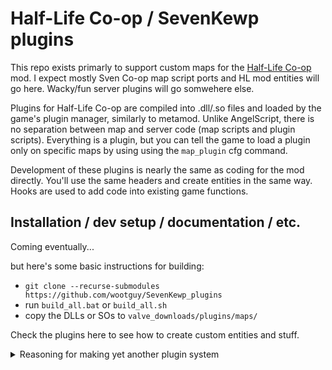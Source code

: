 # Half-Life Co-op / SevenKewp plugins
This repo exists primarly to support custom maps for the [Half-Life Co-op](https://github.com/wootguy/SevenKewp) mod. I expect mostly Sven Co-op map script ports and HL mod entities will go here. Wacky/fun server plugins will go somwehere else.

Plugins for Half-Life Co-op are compiled into .dll/.so files and loaded by the game's plugin manager, similarly to metamod. Unlike AngelScript, there is no separation between map and server code (map scripts and plugin scripts). Everything is a plugin, but you can tell the game to load a plugin only on specific maps by using using the `map_plugin` cfg command.

Development of these plugins is nearly the same as coding for the mod directly. You'll use the same headers and create entities in the same way. Hooks are used to add code into existing game functions.

## Installation / dev setup / documentation / etc.
Coming eventually...

but here's some basic instructions for building:
- `git clone --recurse-submodules https://github.com/wootguy/SevenKewp_plugins`
- run `build_all.bat` or `build_all.sh`
- copy the DLLs or SOs to `valve_downloads/plugins/maps/`

Check the plugins here to see how to create custom entities and stuff.

<details>
   <summary>Reasoning for making yet another plugin system</summary>  
  
## Why not AngelScript? 
In my experience with Sven Co-op, AngelScript has terrible performance. It's useful for things that are triggered occasionally, but once you need to process things every frame the engine starts to choke. On top of that, there is no performance profiler to help you find which scripts are causing slowdowns. `perf` will tell you that angelscript is hogging the cpu, but the symbol names will be too generic.
<details>
  <summary>Useless perf output</summary>
   
  ![image](https://github.com/wootguy/SevenKewp_plugins/assets/12087544/b64f2a99-a50e-4498-b2df-d032ec6e3ece)  
  
  This is what I often saw on a populated server with lots of metamod and angelscript plugins. Pretty much useless. Yep, lots of angelscript stuff is happening. Yep, I've got metamod installed - there's the hook that perf thinks everything runs inside.
</details>

Debugging crashes is also harder with AngelScript because there is not enough information in the core dumps. Sometimes there will be a clue on what type of function was running when the game crashed, but there's no script or plugin name listed. If you have dozens of scripts it becomes a guessing game to find which script caused a crash. Adding print statements to the beginning and end of every function of every script is something I've had to do in the past to pinpoint an occasional crash. It was a tedious and error-prone process and in the end there are still crashes I never found the cause for.

## Why not Metamod?
Metamod makes profiling and debugging harder because every engine/game API call is passed through metamod's main hook function. It can look like 90% of the time is spent in these hook functions, which is techinically true but also misleading because that's not where the actual work is being done.

Stepping through the code with a debugger is harder because when you try to step into an engine function from the game code, you'll hit metamod instead. You then need to step through a few more function calls and for-loops until you get to the engine function you were trying to step into.

Those reasons alone aren't dealbreakers, but metamod also has poor performance on Linux. I don't know why that is, but I think plugin performance can be better if the plugin manager is integrated into the game code. An update to metamod might also be just as effective though. Anyway, it shouldn't be much effort to port plugins to/from metamod if one system turns out better than the other.
</details>